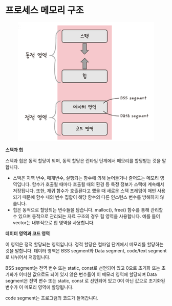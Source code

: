 # 프로세스 메모리 구조

<figure><img src="../../../.gitbook/assets/image (114).png" alt=""><figcaption></figcaption></figure>

**스택과 힙**

스택과 힙은 동적 할당이 되며, 동적 할당은 런타임 단계에서 메모리를 할당받는 것을 말합니다.

* 스택은 지역 변수, 매개변수, 실행되는 함수에 의해 늘어들거나 줄어드는 메모리 영역입니다. 함수가 호출될 때마다 호출될 때의 환경 등 특정 정보가 스택에 계속해서 저장됩니다. 또한, 재귀 함수가 호출된다고 했을 때 새로운 스택 프레임이 매번 사용되기 때문에 함수 내의 변수 집합이 해당 함수의 다른 인스턴스 변수를 방해하지 않습니다.
* 힙은 동적으로 할당되는 변수들을 담습니다. malloc(), free() 함수를 통해 관리할 수 있으며 동적으로 관리되는 자료 구조의 경우 힙 영역을 사용합니다. 예를 들어 vector는 내부적으로 힙 영역을 사용합니다.

**데이터 영역과 코드 영역**

이 영역은 정적 할당되는 영역입니다. 정적 할당은 컴파일 단계에서 메모리를 할당하는 것을 말합니다. 데이터 영역은 BSS segment와 Data segment, code/text segment로 나뉘어서 저장됩니다.

BSS segment는 전역 변수 또는 static, const로 선언되어 있고 0으로 초기화 또는 초기화가 어떠한 값으로도 되어 있지 않은 변수들이 이 메모리 영역에 할당되며 Data segment은 전역 변수 또는 static, const 로 선언되어 있고 0이 아닌 값으로 초기화된 변수가 이 메모리 영역에 할당됩니다.

code segment는 프로그램의 코드가 들어갑니다.
